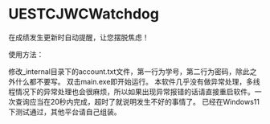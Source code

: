 # UESTCJWCWatchdog
在成绩发生更新时自动提醒，让您摆脱焦虑！


使用方法：

修改_internal目录下的account.txt文件，第一行为学号，第二行为密码，除此之外什么都不要写。
双击main.exe即开始运行。
本软件几乎没有做异常处理，多线程情况下的异常处理也会很麻烦，所以如果出现异常报错的话请直接重启软件。一次查询应当在20秒内完成，超时了就说明发生不好的事情了。
已经在Windows11下测试通过，其他平台请自己组装。

